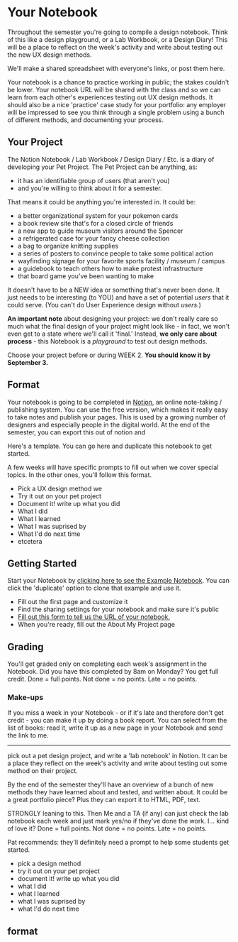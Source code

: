 # Your Notebook

Throughout the semester you're going to compile a design notebook. Think of this like a design playground, or a Lab Workbook, or a Design Diary! This will be a place to reflect on the week's activity and write about testing out the new UX design methods.

We'll make a shared spreadsheet with everyone's links, or post them here.

Your notebook is a chance to practice working in public; the stakes couldn't be lower. Your notebook URL will be shared with the class and so we can learn from each other's experiences testing out UX design methods. It should also be a nice 'practice' case study for your portfolio: any employer will be impressed to see you think through a single problem using a bunch of different methods, and documenting your process.

## Your Project

The Notion Notebook / Lab Workbook / Design Diary / Etc. is a diary of developing your Pet Project. The Pet Project can be anything, as:

- it has an identifiable group of users (that aren't you)
- and you're willing to think about it for a semester.

That means it could be anything you're interested in. It could be:

- a better organizational system for your pokemon cards
- a book review site that's for a closed circle of friends
- a new app to guide museum visitors around the Spencer
- a refrigerated case for your fancy cheese collection
- a bag to organize knitting supplies
- a series of posters to convince people to take some political action
- wayfinding signage for your favorite sports facility / museum / campus
- a guidebook to teach others how to make protest infrastructure
- that board game you've been wanting to make

It doesn't have to be a NEW idea or something that's never been done. It just needs to be interesting (to YOU) and have a set of potential *users* that it could serve. (You can't do User Experience design without *users.*)

**An important note** about designing your project: we don't really care so much what the final design of your project might look like - in fact, we won't even get to a state where we'll call it 'final.' Instead, **we only care about process** - this Notebook is a *playground* to test out design methods.

Choose your project before or during WEEK 2. **You should know it by September 3.**

## Format

Your notebook is going to be completed in <a href="#">Notion</a>, an online note-taking / publishing system. You can use the free version, which makes it really easy to take notes and publish your pages. This is used by a growing number of designers and especially people in the digital world. At the end of the semester, you can export this out of notion and

Here's a template. You can go here and duplicate this notebook to get started.

A few weeks will have specific prompts to fill out when we cover special topics. In the other ones, you'll follow this format.

- Pick a UX design method we
- Try it out on your pet project
- Document it! write up what you did
 - What I did
 - What I learned
 - What I was suprised by
 - What I'd do next time
 - etcetera

## Getting Started

Start your Notebook by <a href="https://www.notion.so/WEEK-1-Getting-Started-be68f94a1707445b80e2b117041754b0">clicking here to see the Example Notebook</a>.  You can click the 'duplicate' option to clone that example and use it.

- Fill out the first page and customize it
- Find the sharing settings for your notebook and make sure it's public
- <a href="https://forms.gle/ZXSWPTZjKbbs8bEF9">Fill out this form to tell us the URL of your notebook.</a>
- When you're ready, fill out the About My Project page

## Grading

You'll get graded only on completing each week's assignment in the Notebook. Did you have this completed by 8am on Monday? You get full credit. Done = full points. Not done = no points. Late = no points.

### Make-ups

If you miss a week in your Notebook - or if it's late and therefore don't get credit - you can make it up by doing a book report. You can select from the list of books: read it, write it up as a new page in your Notebook and send the link to me.


----
pick out a pet design project, and write a 'lab notebook' in Notion. It can be a place they reflect on the week's activity and write about testing out some method on their project.

By the end of the semester they'll have an overview of a bunch of new methods they have learned about and tested, and written about.
It could be a great portfolio piece? Plus they can export it to HTML, PDF, text.

STRONGLY leaning to this.
Then Me and a TA (if any) can just check the lab notebook each week and just mark yes/no if they've done the work. I... kind of love it?  Done = full points. Not done = no points. Late = no points.

Pat recommends: they'll definitely need a prompt to help some students get started.

- pick a design method
- try it out on your pet project
- document it! write up what you did
 - what I did
 - what I learned
 - what I was suprised by
 - what I'd do next time

 ## format

